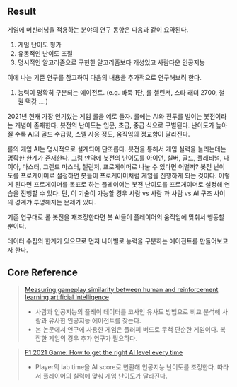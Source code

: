 Result
---
게임에 머신러닝을 적용하는 분야의 연구 동향은 다음과 같이 요약된다.
1. 게임 난이도 평가
2. 유동적인 난이도 조절
3. 명시적인 알고리즘으로 구현한 알고리즘보다 개성있고 사람다운 인공지능

이에 나는 기존 연구를 참고하여 다음의 내용을 추가적으로 연구해보려 한다.
1. 능력이 명확히 구분되는 에이전트. (e.g. 바둑 1단, 롤 첼린저, 스타 래더 2700, 철권 택갓 ....)

2021년 현재 가장 인기있는 게임 롤을 예로 들자. 롤에는 AI와 전투를 벌이는 봇전이라는 개념이 존재한다. 봇전의 난이도는 입문, 초급, 중급 식으로 구별된다. 
난이도가 높아질 수록 AI의 골드 수급량, 스펠 사용 정도, 움직임의 정교함이 달라진다.   

롤의 게임 AI는 명시적으로 설계되어 단조롭다. 봇전을 통해서 게임 실력을 늘리는데는 명확한 한계가 존재한다. 그럼 만약에 봇전의 난이도를 아이언, 실버, 골드, 플래티넘, 다이아, 마스터,
그랜드 마스터, 챌린저, 프로게이머로 나눌 수 있다면 어떨까? 봇전 난이도를 프로게이머로 설정하면 봇들이 프로게이머처럼 게임을 진행하게 되는 것이다. 이렇게 된다면 프로게이머를 목표로 하는 플레이어는 봇전 난이도를 프로게이머로 설정해 연습을 진행할 수 있다. 단, 이 기술이 가능할 경우 사람 vs 사람 과 사람 vs AI 구조 사이의 경계갸 투명해지는 문제가 있다.

기존 연구대로 롤 봇전을 재조정한다면 봇 AI들이 플레이어의 움직임에 맞춰서 행동할 뿐이다.

데이터 수집의 한계가 있으므로 먼저 나이별로 능력을 구분하는 에이전트를 만들어보고자 한다.

Core Reference
---
> [Measuring gameplay similarity between human and reinforcement learning artificial intelligence](https://scienceon.kisti.re.kr/srch/selectPORSrchArticle.do?cn=JAKO202007650437095)
>- 사람과 인공지능의 플레이 데이터를 코사인 유사도 방법으로 비교 분석해 사람과 유사한 인공지능 에이전트를 찾는다.
>- 본 논문에서 연구에 사용한 게임은 플러피 버드로 무척 단순한 게임이다. 복잡한 게임의 경우 추가 연구가 필요하다.


> [F1 2021 Game: How to get the right AI level every time](https://racinggames.gg/f1/f1-2021-game-how-to-get-the-right-ai-level-every-time-career-mode-my-team-difficulty/)
>- Player의 lab time을 AI score로 변환해 인공지능 난이도를 조정한다. 따라서 플레이어의 실력에 맞춰 게임 난이도가 달라진다.
